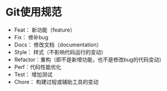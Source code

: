 # Git使用规范

- Feat： 新功能（feature）
- Fix： 修补bug
- Docs： 修改文档（documentation）
- Style： 样式（不影响代码运行的变动）
- Refactor：重构（即不是新增功能，也不是修改bug的代码变动）
- Perf：代码性能优化
- Test： 增加测试
- Chore： 构建过程或辅助工具的变动

